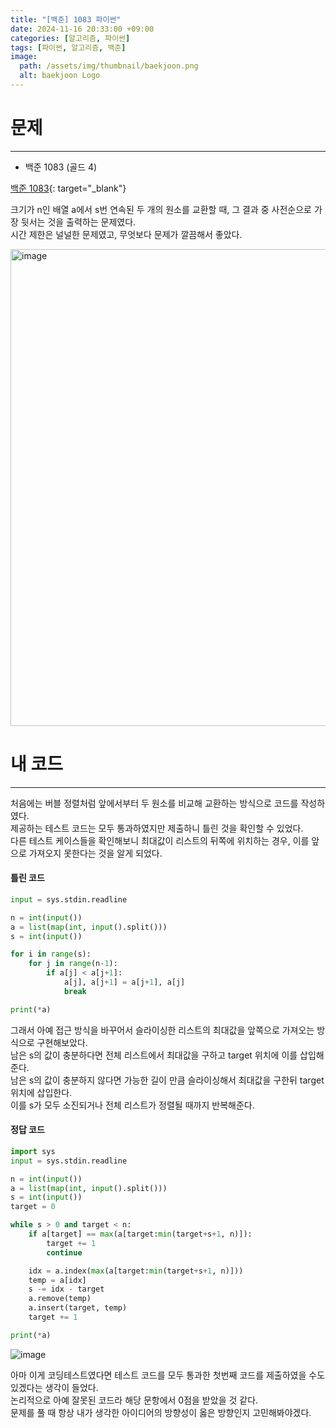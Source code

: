 ```yaml
---
title: "[백준] 1083 파이썬"
date: 2024-11-16 20:33:00 +09:00
categories: [알고리즘, 파이썬]
tags: [파이썬, 알고리즘, 백준]
image:
  path: /assets/img/thumbnail/baekjoon.png
  alt: baekjoon Logo
---
```

# 문제
---
- 백준 1083 (골드 4)

[백준 1083](https://www.acmicpc.net/problem/1083){: target="_blank"}

크기가 n인 배열 a에서 s번 연속된 두 개의 원소를 교환할 때, 그 결과 중 사전순으로 가장 뒷서는 것을 출력하는 문제였다.   
시간 제한은 널널한 문제였고, 무엇보다 문제가 깔끔해서 좋았다.   

<img width="763" alt="image" src="https://github.com/user-attachments/assets/147b5609-0780-4115-bc1e-6e4a9ef082c8">

# 내 코드
---
처음에는 버블 정렬처럼 앞에서부터 두 원소를 비교해 교환하는 방식으로 코드를 작성하였다.   
제공하는 테스트 코드는 모두 통과하였지만 제출하니 틀린 것을 확인할 수 있었다.   
다른 테스트 케이스들을 확인해보니 최대값이 리스트의 뒤쪽에 위치하는 경우, 이를 앞으로 가져오지 못한다는 것을 알게 되었다.   
#### 틀린 코드
```python
input = sys.stdin.readline

n = int(input())
a = list(map(int, input().split()))
s = int(input())

for i in range(s):
    for j in range(n-1):
        if a[j] < a[j+1]:
            a[j], a[j+1] = a[j+1], a[j]
            break

print(*a)
```

그래서 아예 접근 방식을 바꾸어서 슬라이싱한 리스트의 최대값을 앞쪽으로 가져오는 방식으로 구현해보았다.   
남은 s의 값이 충분하다면 전체 리스트에서 최대값을 구하고 target 위치에 이를 삽입해준다.   
남은 s의 값이 충분하지 않다면 가능한 길이 만큼 슬라이싱해서 최대값을 구한뒤 target 위치에 삽입한다.   
이를 s가 모두 소진되거나 전체 리스트가 정렬될 때까지 반복해준다.   

#### 정답 코드
```python
import sys
input = sys.stdin.readline

n = int(input())
a = list(map(int, input().split()))
s = int(input())
target = 0

while s > 0 and target < n:
    if a[target] == max(a[target:min(target+s+1, n)]):
        target += 1
        continue

    idx = a.index(max(a[target:min(target+s+1, n)]))
    temp = a[idx]
    s -= idx - target
    a.remove(temp)
    a.insert(target, temp)
    target += 1

print(*a)
```

![image](https://github.com/user-attachments/assets/209e014c-bffb-4d67-9e06-6e4b867fccb6)

아마 이게 코딩테스트였다면 테스트 코드를 모두 통과한 첫번째 코드를 제출하였을 수도 있겠다는 생각이 들었다.   
논리적으로 아예 잘못된 코드라 해당 문항에서 0점을 받았을 것 같다.   
문제를 풀 때 항상 내가 생각한 아이디어의 방향성이 옳은 방향인지 고민해봐야겠다.   
